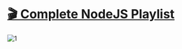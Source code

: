 # [ 🎬 Complete NodeJS Playlist](https://www.youtube.com/playlist?list=PL78RhpUUKSwfeSOOwfE9x6l5jTjn5LbY3)

![1](https://github.com/KG-Coding-with-Prashant-Sir/NodeJS_Complete_YouTube/assets/102736197/4f510694-1830-43ad-bc37-cb47d5dea5fa)
